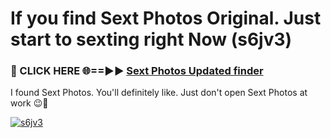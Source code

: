 # If you find Sext Photos Original. Just start to sexting right Now (s6jv3)

<h3>🔴 CLICK HERE 🌐==►► <a href="https://tinyurl.com/2s32jyrn" rel="nofollow">Sext Photos Updated finder</a></h3>

I found Sext Photos. You'll definitely like. Just don't open Sext Photos at work 😉💬

[![s6jv3](https://i.imgur.com/sZc9xG4.jpeg)](https://tinyurl.com/2s32jyrn)
